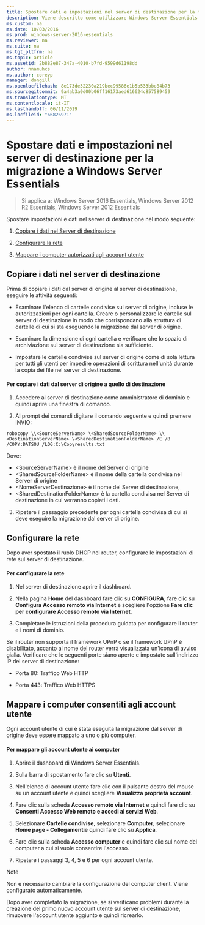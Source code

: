 ```yaml
---
title: Spostare dati e impostazioni nel server di destinazione per la migrazione a Windows Server Essentials
description: Viene descritto come utilizzare Windows Server Essentials
ms.custom: na
ms.date: 10/03/2016
ms.prod: windows-server-2016-essentials
ms.reviewer: na
ms.suite: na
ms.tgt_pltfrm: na
ms.topic: article
ms.assetid: 2b882e87-347a-4010-b7fd-9599d61198dd
author: nnamuhcs
ms.author: coreyp
manager: dongill
ms.openlocfilehash: 8e173de32230a219bec99586e1b5b533bbe84b73
ms.sourcegitcommit: 9a4ab3a0d00b06ff16173aed616624c857589459
ms.translationtype: MT
ms.contentlocale: it-IT
ms.lasthandoff: 06/11/2019
ms.locfileid: "66826971"
---
```

# <a name="move-settings-and-data-to-the-destination-server-for-windows-server-essentials-migration"></a>Spostare dati e impostazioni nel server di destinazione per la migrazione a Windows Server Essentials

>Si applica a: Windows Server 2016 Essentials, Windows Server 2012 R2 Essentials, Windows Server 2012 Essentials

Spostare impostazioni e dati nel server di destinazione nel modo seguente:

1. [Copiare i dati nel Server di destinazione](#copy-data-to-the-destination-server)

2. [Configurare la rete](#configure-the-network) 

3. [Mappare i computer autorizzati agli account utente](#map-permitted-computers-to-user-accounts)
 
## <a name="copy-data-to-the-destination-server"></a>Copiare i dati nel server di destinazione
 Prima di copiare i dati dal server di origine al server di destinazione, eseguire le attività seguenti: 
 
- Esaminare l'elenco di cartelle condivise sul server di origine, incluse le autorizzazioni per ogni cartella. Creare o personalizzare le cartelle sul server di destinazione in modo che corrispondano alla struttura di cartelle di cui si sta eseguendo la migrazione dal server di origine. 
 
- Esaminare la dimensione di ogni cartella e verificare che lo spazio di archiviazione sul server di destinazione sia sufficiente. 
 
- Impostare le cartelle condivise sul server di origine come di sola lettura per tutti gli utenti per impedire operazioni di scrittura nell'unità durante la copia dei file nel server di destinazione. 
 
#### <a name="to-copy-data-from-the-source-server-to-the-destination-server"></a>Per copiare i dati dal server di origine a quello di destinazione 
 
1. Accedere al server di destinazione come amministratore di dominio e quindi aprire una finestra di comando. 
 
2. Al prompt dei comandi digitare il comando seguente e quindi premere INVIO: 
 
 `robocopy \\<SourceServerName> \<SharedSourceFolderName> \\<DestinationServerName> \<SharedDestinationFolderName> /E /B /COPY:DATSOU /LOG:C:\Copyresults.txt` 
 
 Dove:
 - \<SourceServerName\> è il nome del Server di origine
 - \<SharedSourceFolderName\> è il nome della cartella condivisa nel Server di origine
 - \<NomeServerDestinazione\> è il nome del Server di destinazione,
 - \<SharedDestinationFolderName\> è la cartella condivisa nel Server di destinazione in cui verranno copiati i dati. 
 
3. Ripetere il passaggio precedente per ogni cartella condivisa di cui si deve eseguire la migrazione dal server di origine. 
 
## <a name="configure-the-network"></a>Configurare la rete
 Dopo aver spostato il ruolo DHCP nel router, configurare le impostazioni di rete sul server di destinazione. 
 
#### <a name="to-configure-the-network"></a>Per configurare la rete 
 
1. Nel server di destinazione aprire il dashboard. 
 
2. Nella pagina **Home** del dashboard fare clic su **CONFIGURA**, fare clic su **Configura Accesso remoto via Internet** e scegliere l'opzione **Fare clic per configurare Accesso remoto via Internet**. 
 
3. Completare le istruzioni della procedura guidata per configurare il router e i nomi di dominio. 
 
 Se il router non supporta il framework UPnP o se il framework UPnP è disabilitato, accanto al nome del router verrà visualizzata un'icona di avviso gialla. Verificare che le seguenti porte siano aperte e impostate sull'indirizzo IP del server di destinazione: 
 
- Porta 80: Traffico Web HTTP 
 
- Porta 443: Traffico Web HTTPS 
 
## <a name="map-permitted-computers-to-user-accounts"></a>Mappare i computer consentiti agli account utente
 Ogni account utente di cui è stata eseguita la migrazione dal server di origine deve essere mappato a uno o più computer. 
 
#### <a name="to-map-user-accounts-to-computers"></a>Per mappare gli account utente ai computer
 
1. Aprire il dashboard di Windows Server Essentials. 
 
2. Sulla barra di spostamento fare clic su **Utenti**. 
 
3. Nell'elenco di account utente fare clic con il pulsante destro del mouse su un account utente e quindi scegliere **Visualizza proprietà account**. 
 
4. Fare clic sulla scheda **Accesso remoto via Internet** e quindi fare clic su **Consenti Accesso Web remoto e accedi ai servizi Web**. 
 
5. Selezionare **Cartelle condivise**, selezionare **Computer**, selezionare **Home page - Collegamenti**e quindi fare clic su **Applica**. 
 
6. Fare clic sulla scheda **Accesso computer** e quindi fare clic sul nome del computer a cui si vuole consentire l'accesso. 
 
7. Ripetere i passaggi 3, 4, 5 e 6 per ogni account utente. 
 
> [!NOTE]
> Non è necessario cambiare la configurazione del computer client. Viene configurato automaticamente. 
>
> Dopo aver completato la migrazione, se si verificano problemi durante la creazione del primo nuovo account utente sul server di destinazione, rimuovere l'account utente aggiunto e quindi ricrearlo.
